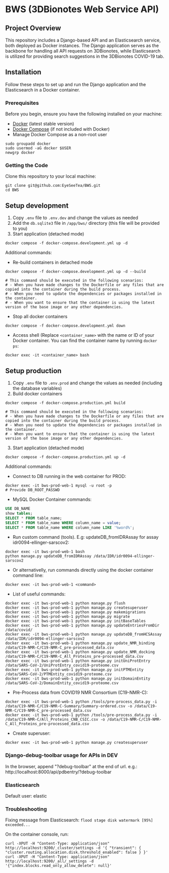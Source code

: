 # BWS (3DBionotes Web Service API)

## Project Overview 

This repository includes a Django-based API and an Elasticsearch service, both deployed as Docker instances. The Django application serves as the backbone for handling all API requests on 3DBionotes, while Elasticsearch is utilized for providing search suggestions in the 3DBionotes COVID-19 tab.

## Installation

Follow these steps to set up and run the Django application and the Elasticsearch in a Docker container.

### Prerequisites

Before you begin, ensure you have the following installed on your machine:

- [Docker](https://www.docker.com/get-started) (latest stable version)
- [Docker Compose](https://docs.docker.com/compose/install/) (if not included with Docker)
- Manage Docker Compose as a non-root user
```shell
sudo groupadd docker
sudo usermod -aG docker $USER
newgrp docker
```

### Getting the Code

Clone this repository to your local machine:

```shell
git clone git@github.com:EyeSeeTea/BWS.git
cd BWS
```

## Setup development

1. Copy `.env` file to `.env.dev` and change the values as needed
2. Add the `db.sqlite3` file in `/app/bws/` directory (this file will be provided to you)
3. Start application (detached mode)
```shell
docker compose -f docker-compose.development.yml up -d
```

Additional commands:
- Re-build containers in detached mode
```shell
docker compose -f docker-compose.development.yml up -d --build

# This command should be executed in the following scenarios:
# - When you have made changes to the Dockerfile or any files that are copied into the container during the build process.
# - When you need to update the dependencies or packages installed in the container.
# - When you want to ensure that the container is using the latest version of the base image or any other dependencies.
```
- Stop all docker containers
```shell
docker compose -f docker-compose.development.yml down
```
- Access shell (Replace `<container_name>` with the name or ID of your Docker container. You can find the container name by running `docker ps`:
```shell
docker exec -it <container_name> bash
```

## Setup production

1. Copy `.env` file to `.env.prod` and change the values as needed (including the database variables)
2. Build docker containers
```shell
docker compose -f docker-compose.production.yml build

# This command should be executed in the following scenarios:
# - When you have made changes to the Dockerfile or any files that are copied into the container during the build process.
# - When you need to update the dependencies or packages installed in the container.
# - When you want to ensure that the container is using the latest version of the base image or any other dependencies.
```
3. Start application (detached mode)
```shell
docker compose -f docker-compose.production.yml up -d
```

Additional commands:
- Connect to DB running in the web container for PROD:
```shell
docker exec -it bws-prod-web-1 mysql -u root -p
# Provide DB_ROOT_PASSWD
```
- MySQL Docker Container commands:
```sql
USE DB_NAME
show tables;
SELECT * FROM table_name;
SELECT * FROM table_name WHERE column_name = value;
SELECT * FROM table_name WHERE column_name LIKE '%word%';
```
- Run custom command (tools). E.g: updateDB_fromIDRAssay for assay idr0094-ellinger-sarscov2:
```shell
docker exec -it bws-prod-web-1 bash
python manage.py updateDB_fromIDRAssay /data/IDR/idr0094-ellinger-sarscov2
```
- Or alternativelly, run commands directly using the docker container command line:
```shell
docker exec -it bws-prod-web-1 <command>
```
- List of useful commands:
```shell
docker exec -it bws-prod-web-1 python manage.py flush
docker exec -it bws-prod-web-1 python manage.py createsuperuser
docker exec -it bws-prod-web-1 python manage.py makemigrations
docker exec -it bws-prod-web-1 python manage.py migrate
docker exec -it bws-prod-web-1 python manage.py initBaseTables
docker exec -it bws-prod-web-1 python manage.py updateEntriesFromDir /data/covid/
docker exec -it bws-prod-web-1 python manage.py updateDB_fromHCSAssay /data/IDR/idr0094-ellinger-sarscov2
docker exec -it bws-prod-web-1 python manage.py update_NMR_binding /data/C19-NMR-C/C19-NMR-C_pre-processed_data.csv
docker exec -it bws-prod-web-1 python manage.py update_NMR_docking /data/C19-NMR-C/C19-NMR-C_All_Proteins_pre-processed_data.csv
docker exec -it bws-prod-web-1 python manage.py initUniProtEntry /data/SARS-CoV-2/UniProtEntry_covid19-proteome.csv
docker exec -it bws-prod-web-1 python manage.py initPTMEntity /data/SARS-CoV-2/PTMEntity_covid19-proteome.csv
docker exec -it bws-prod-web-1 python manage.py initDomainEntity /data/SARS-CoV-2/DomainEntity_covid19-proteome.csv
```
- Pre-Process data from COVID19 NMR Consortium (C19-NMR-C):
```shell
docker exec -it bws-prod-web-1 python /tools/pre-process_data.py -i /data/C19-NMR-C/C19-NMR-C-Summary/Summary-ordered.csv -o /data/C19-NMR-C/C19-NMR-C_pre-processed_data.csv
docker exec -it bws-prod-web-1 python /tools/pre-process_data.py -i /data/C19-NMR-C/All_Proteins_CNB_CSIC.csv -o /data/C19-NMR-C/C19-NMR-C_All_Proteins_pre-processed_data.csv 
```
- Create superuser:
```shell
docker exec -it bws-prod-web-1 python manage.py createsuperuser
```

### Django-debug-toolbar usage for APIs in DEV
In the browser, append "?debug-toolbar" at the end of url.
 e.g.: http://localhost:8000/api/pdbentry/?debug-toolbar

### Elasticsearch
Default user: elastic

### Troubleshooting
Fixing message from Elasticsearch: `flood stage disk watermark [95%] exceeded...`

On the container console, run:
```shell
curl -XPUT -H "Content-Type: application/json" http://localhost:9200/_cluster/settings -d '{ "transient": { "cluster.routing.allocation.disk.threshold_enabled": false } }'
curl -XPUT -H "Content-Type: application/json" http://localhost:9200/_all/_settings -d '{"index.blocks.read_only_allow_delete": null}'
```
